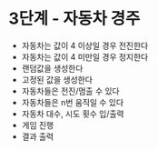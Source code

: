# 3단계 - 자동차 경주
- 자동차는 값이 4 이상일 경우 전진한다
- 자동차는 값이 4 미만일 경우 정지한다
- 랜덤값을 생성한다
- 고정된 값을 생성한다
- 자동차들은 전진/멈출 수 있다
- 자동차들은 n번 움직일 수 있다
- 자동차 대수, 시도 횟수 입/출력
- 게임 진행
- 결과 출력